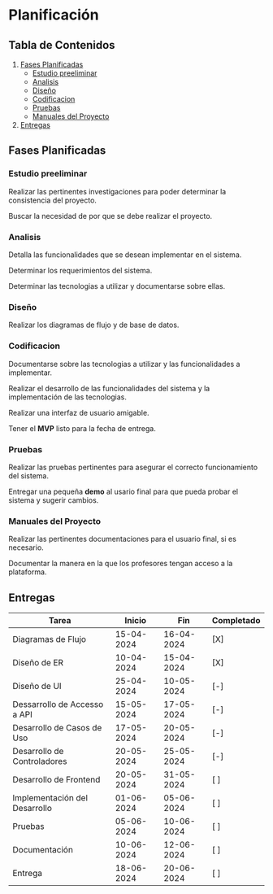 # Planificación

## Tabla de Contenidos

1. [Fases Planificadas](#fases-planificadas)
    - [Estudio preeliminar](#estudio-preeliminar)
    - [Analisis](#analisis)
    - [Diseño](#diseño)
    - [Codificacion](#codificacion)
    - [Pruebas](#pruebas)
    - [Manuales del Proyecto](#manuales-del-proyecto)
2. [Entregas](#entregas)

## Fases Planificadas

### Estudio preeliminar

Realizar las pertinentes investigaciones para poder determinar la consistencia del proyecto.

Buscar la necesidad de por que se debe realizar el proyecto.

### Analisis

Detalla las funcionalidades que se desean implementar en el sistema.

Determinar los requerimientos del sistema.

Determinar las tecnologias a utilizar y documentarse sobre ellas.

### Diseño

Realizar los diagramas de flujo y de base de datos.

### Codificacion

Documentarse sobre las tecnologias a utilizar y las funcionalidades a implementar.

Realizar el desarrollo de las funcionalidades del sistema y la implementación de las tecnologias.

Realizar una interfaz de usuario amigable.

Tener el **MVP** listo para la fecha de entrega.

### Pruebas

Realizar las pruebas pertinentes para asegurar el correcto funcionamiento del sistema.

Entregar una pequeña **demo** al usario final para que pueda probar el sistema y sugerir cambios.

### Manuales del Proyecto

Realizar las pertinentes documentaciones para el usuario final, si es necesario.

Documentar la manera en la que los profesores tengan acceso a la plataforma.

## Entregas

| Tarea                         | Inicio     | Fin        | Completado |
| ----------------------------- | ---------- | ---------- | ---------- |
| Diagramas de Flujo            | 15-04-2024 | 16-04-2024 | [X]        |
| Diseño de ER                  | 10-04-2024 | 15-04-2024 | [X]        |
| Diseño de UI                  | 25-04-2024 | 10-05-2024 | [-]        |
| Dessarrollo de Accesso a API  | 15-05-2024 | 17-05-2024 | [-]        |
| Desarrollo de Casos de Uso    | 17-05-2024 | 20-05-2024 | [-]        |
| Desarrollo de Controladores   | 20-05-2024 | 25-05-2024 | [-]        |
| Desarrollo de Frontend        | 20-05-2024 | 31-05-2024 | [ ]        |
| Implementación del Desarrollo | 01-06-2024 | 05-06-2024 | [ ]        |
| Pruebas                       | 05-06-2024 | 10-06-2024 | [ ]        |
| Documentación                 | 10-06-2024 | 12-06-2024 | [ ]        |
| Entrega                       | 18-06-2024 | 20-06-2024 | [ ]        |

